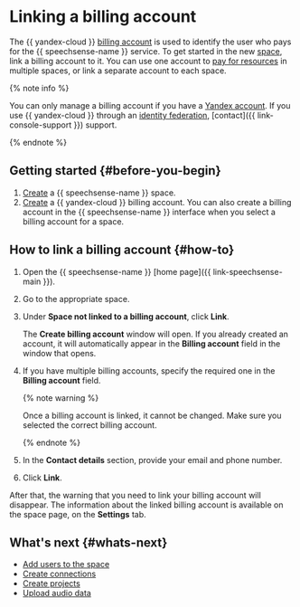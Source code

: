 # Linking a billing account

The {{ yandex-cloud }} [billing account](../../../billing/concepts/billing-account.md) is used to identify the user who pays for the {{ speechsense-name }} service. To get started in the new [space](../../concepts/resources-hierarchy.md#space), link a billing account to it. You can use one account to [pay for resources](../../pricing.md) in multiple spaces, or link a separate account to each space.

{% note info %}

You can only manage a billing account if you have a [Yandex account](../../../iam/concepts/users/accounts.md#passport). If you use {{ yandex-cloud }} through an [identity federation](../../../organization/concepts/add-federation.md), [contact]({{ link-console-support }}) support.

{% endnote %}

## Getting started {#before-you-begin}

1. [Create](create.md) a {{ speechsense-name }} space.
1. [Create](../../../billing/operations/create-new-account.md) a {{ yandex-cloud }} billing account. You can also create a billing account in the {{ speechsense-name }} interface when you select a billing account for a space.

## How to link a billing account {#how-to}

1. Open the {{ speechsense-name }} [home page]({{ link-speechsense-main }}).
1. Go to the appropriate space.
1. Under **Space not linked to a billing account**, click **Link**.

   The **Create billing account** window will open. If you already created an account, it will automatically appear in the **Billing account** field in the window that opens.

1. If you have multiple billing accounts, specify the required one in the **Billing account** field.

   {% note warning %}

   Once a billing account is linked, it cannot be changed. Make sure you selected the correct billing account.

   {% endnote %}

1. In the **Contact details** section, provide your email and phone number.
1. Click **Link**.

After that, the warning that you need to link your billing account will disappear. The information about the linked billing account is available on the space page, on the **Settings** tab.

## What's next {#whats-next}

* [Add users to the space](add-user-to-space.md)
* [Create connections](../connection/create.md)
* [Create projects](../project/create.md)
* [Upload audio data](../data/upload-data.md)

